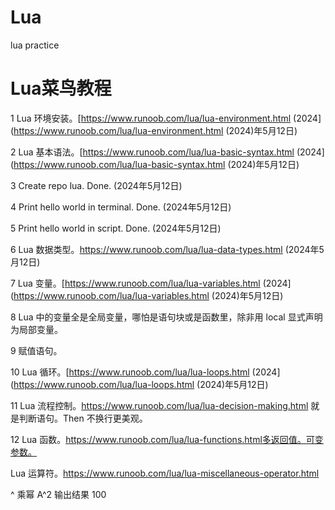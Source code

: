 # Lua
lua practice

# Lua菜鸟教程

1    Lua 环境安装。[https://www.runoob.com/lua/lua-environment.html (2024](https://www.runoob.com/lua/lua-environment.html (2024)年5月12日)

2    Lua 基本语法。[https://www.runoob.com/lua/lua-basic-syntax.html (2024](https://www.runoob.com/lua/lua-basic-syntax.html (2024)年5月12日)

3    Create repo lua. Done. (2024年5月12日)

4    Print hello world in terminal. Done. (2024年5月12日)

5    Print hello world in script. Done. (2024年5月12日)

6    Lua 数据类型。https://www.runoob.com/lua/lua-data-types.html (2024年5月12日)

7    Lua 变量。[https://www.runoob.com/lua/lua-variables.html (2024](https://www.runoob.com/lua/lua-variables.html (2024)年5月12日)

8    Lua 中的变量全是全局变量，哪怕是语句块或是函数里，除非用 local 显式声明为局部变量。

9    赋值语句。

10   Lua 循环。[https://www.runoob.com/lua/lua-loops.html (2024](https://www.runoob.com/lua/lua-loops.html (2024)年5月12日)

11   Lua 流程控制。https://www.runoob.com/lua/lua-decision-making.html 就是判断语句。Then 不换行更美观。

12   Lua 函数。https://www.runoob.com/lua/lua-functions.html多返回值。可变参数。 

Lua 运算符。https://www.runoob.com/lua/lua-miscellaneous-operator.html 

^	乘幂	A^2 输出结果 100
